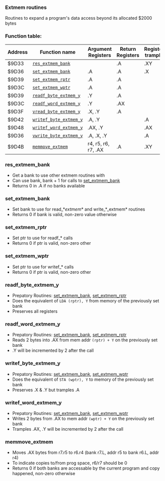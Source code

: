 ### Extmem routines

Routines to expand a program's data access beyond its allocated $2000 bytes

### Function table:
| Address | Function name | Argument Registers | Return Registers | Registers trampled |
|---------|---------------|--------------------|------------------|--------------------|
| $9D33 | [`res_extmem_bank`](#res_extmem_bank) | | .A | .XY |
| $9D36 | [`set_extmem_bank`](#set_extmem_bank) | .A | .A | .X |
| $9D39 | [`set_extmem_rptr`](#set_extmem_rptr) | .A | .A | |
| $9D3C | [`set_extmem_wptr`](#set_extmem_wptr) | .A | .A | |
| $9D39 | [`readf_byte_extmem_y`](#readf_byte_extmem_y) | .Y | .A | |
| $9D3C | [`readf_word_extmem_y`](#readf_word_extmem_y) | .Y | .AX | |
| $9D3F | [`vread_byte_extmem_y`](#vread_byte_extmem_y) | .X, .Y | .A | |
| $9D42 | [`writef_byte_extmem_y`](#writef_byte_extmem_y) | .A, .Y | | .A |
| $9D48 | [`writef_word_extmem_y`](#writef_word_extmem_y) | .AX, .Y | | .AX |
| $9D36 | [`vwrite_byte_extmem_y`](#vwrite_byte_extmem_y) | .A, .X, .Y | | .A |
| $9D4B | [`memmove_extmem`](#memmove_extmem) | r4, r5, r6, r7, .AX | .A | .XY |

### res_extmem_bank
- Get a bank to use other extmem routines with
- Can use bank, bank + 1 for calls to [set_extmem_bank](#set_extmem_bank)
- Returns 0 in .A if no banks available

### set_extmem_bank
- Set bank to use for read_\*_extmem_\* and write_\*_extmem\* routines
- Returns 0 if bank is valid, non-zero value otherwise

### set_extmem_rptr
- Set ptr to use for readf_* calls
- Returns 0 if ptr is valid, non-zero other

### set_extmem_wptr
- Set ptr to use for writef_* calls
- Returns 0 if ptr is valid, non-zero other

### readf_byte_extmem_y
- Prepatory Routines: [set_extmem_bank](#set_extmem_bank), [set_extmem_rptr](#set_extmem_rptr)
- Does the equivalent of `LDA (rptr), Y` from memory of the previously set bank
- Preserves all registers

### readf_word_extmem_y
- Prepatory Routines: [set_extmem_bank](#set_extmem_bank), [set_extmem_rptr](#set_extmem_rptr)
- Reads 2 bytes into .AX from mem addr `(rptr) + Y` on the previously set bank
- .Y will be incremented by 2 after the call

### writef_byte_extmem_y
- Prepatory Routines: [set_extmem_bank](#set_extmem_bank), [set_extmem_wptr](#set_extmem_wptr)
- Does the equivalent of `STA (wptr), Y` to memory of the previously set bank
- Preserves .X & .Y but tramples .A

### writef_word_extmem_y
- Prepatory Routines: [set_extmem_bank](#set_extmem_bank), [set_extmem_wptr](#set_extmem_wptr)
- Writes 2 bytes from .AX to mem addr `(wptr) + Y` on the previously set bank
- Tramples .AX, .Y will be incremented by 2 after the call

### memmove_extmem
- Moves .AX bytes from r7.r5 to r6.r4 (bank r7.L, addr r5 to bank r6.L, addr r4)
- To indicate copies to/from prog space, r6/r7 should be 0
- Returns 0 if both banks are accessable by the current program and copy happened, non-zero otherwise
